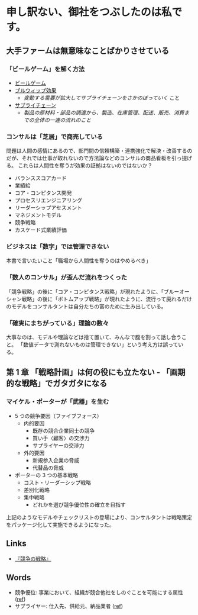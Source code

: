 # 申し訳ない、御社をつぶしたのは私です。

## 大手ファームは無意味なことばかりさせている

### 「ビールゲーム」を解く方法
- [ビールゲーム](https://ja.wikipedia.org/wiki/ビールゲーム)
- [ブルウィップ効果](https://ja.wikipedia.org/wiki/ブルウィップ効果)
    - *変動する需要が拡大してサプライチェーンをさかのぼっていく* こと
- [サプライチェーン](https://www.daiwabutsuryu.co.jp/useful/words/supply-chain)
    - *製品の原材料・部品の調達から、製造、在庫管理、配送、販売、消費までの全体の一連の流れのこと*

### コンサルは「芝居」で商売している
問題は人間の感情にあるので、部門間の信頼構築・連携強化で解決・改善するのだが、それでは仕事が取れないので方法論などのコンサルの商品看板を引っ提げる。
これらは人間性を奪うが効果の証拠はないのではないか？
- バランススコアカード
- 業績給
- コア・コンピタンス開発
- プロセスリエンジニアリング
- リーダーシップアセスメント
- マネジメントモデル
- 競争戦略
- カスケード式業績評価

### ビジネスは「数字」では管理できない
本書で言いたいこと「職場から人間性を奪うのはやめるべき」

### 「数人のコンサル」が歪んだ流れをつくった
「競争戦略」の後に「コア・コンピタンス戦略」が現れたように、「ブルーオーシャン戦略」の後に「ボトムアップ戦略」が現れたように、流行って廃れるだけのモデルをコンサルタントは自分たちの富のために生み出している。

### 「確実にまちがっている」理論の数々
大事なのは、モデルや理論などは捨て置いて、みんなで腹を割って話し合うこと。
「数値データで測れないものは管理できない」という考え方は誤っている。

## 第 1 章 「戦略計画」は何の役にも立たない - 「画期的な戦略」でガタガタになる
### マイケル・ポーターが「武器」を生む
- 5 つの競争要因（ファイブフォース）
    - 内的要因
        - 既存の競合企業同士の競争
        - 買い手〈顧客〉の交渉力
        - サプライヤーの交渉力
    - 外的要因
        - 新規参入企業の脅威
        - 代替品の脅威
- ポーターの 3 つの基本戦略
    - コスト・リーダーシップ戦略
    - 差別化戦略
    - 集中戦略
        - どれかを選び競争優位性の確立を目指す

上記のようなモデルやチェックリストの登場により、コンサルタントは戦略策定をパッケージ化して実施できるようになった。

## Links
- [『競争の戦略』](https://www.amazon.co.jp/%E7%AB%B6%E4%BA%89%E3%81%AE%E6%88%A6%E7%95%A5-M-%E3%83%9D%E3%83%BC%E3%82%BF%E3%83%BC/dp/4478371520)

## Words
- 競争優位: 事業において、組織が競合他社をしのぐことを可能にする属性 ([ref](https://ja.wikipedia.org/wiki/%E7%AB%B6%E4%BA%89%E5%84%AA%E4%BD%8D))
- サプライヤー: 仕入先、供給元、納品業者 ([ref](https://e-words.jp/w/%E3%82%B5%E3%83%97%E3%83%A9%E3%82%A4%E3%83%A4%E3%83%BC.html))
